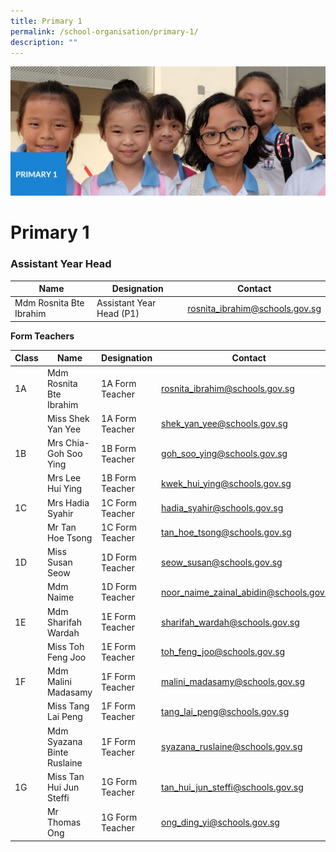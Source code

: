 ```yaml
---
title: Primary 1
permalink: /school-organisation/primary-1/
description: ""
---
```

![](/images/Primary%201.jpg)

# **Primary 1**

### Assistant Year Head



| Name | Designation | Contact |
| -------- | -------- | -------- 
| Mdm Rosnita Bte Ibrahim     |  Assistant Year Head (P1)  | [rosnita_ibrahim@schools.gov.sg](rosnita_ibrahim@schools.gov.sg)    |

**Form Teachers**


| Class | Name | Designation | Contact | 
| -------- | -------- | -------- |-------- |
| 1A | Mdm Rosnita Bte Ibrahim     |  1A Form Teacher	    |  [rosnita_ibrahim@schools.gov.sg](rosnita_ibrahim@schools.gov.sg) |
| | Miss Shek Yan Yee |	1A Form Teacher	| [shek_yan_yee@schools.gov.sg](shek_yan_yee@schools.gov.sg) |
|1B	| Mrs Chia-Goh Soo Ying	| 1B Form Teacher	|[goh_soo_ying@schools.gov.sg](goh_soo_ying@schools.gov.sg) |
| |Mrs Lee Hui Ying	|1B Form Teacher|	[kwek_hui_ying@schools.gov.sg](kwek_hui_ying@schools.gov.sg)|
|1C	|Mrs Hadia Syahir |	1C Form Teacher	| [hadia_syahir@schools.gov.sg](hadia_syahir@schools.gov.sg) |
| | Mr Tan Hoe Tsong|	1C Form Teacher	| [tan_hoe_tsong@schools.gov.sg](tan_hoe_tsong@schools.gov.sg) |
| 1D |	Miss Susan Seow |	1D Form Teacher	| [seow_susan@schools.gov.sg](seow_susan@schools.gov.sg) |
| | Mdm Naime	| 1D Form Teacher	| [noor_naime_zainal_abidin@schools.gov.sg](noor_naime_zainal_abidin@schools.gov.sg) |
| 1E	| Mdm Sharifah Wardah |	1E Form Teacher	| [sharifah_wardah@schools.gov.sg](sharifah_wardah@schools.gov.sg) |
| | Miss Toh Feng Joo	| 1E Form Teacher	| [toh_feng_joo@schools.gov.sg](toh_feng_joo@schools.gov.sg) |
| 1F |	Mdm Malini Madasamy |	1F Form Teacher	| [malini_madasamy@schools.gov.sg](malini_madasamy@schools.gov.sg) |
| | Miss Tang Lai Peng |	1F Form Teacher	| [tang_lai_peng@schools.gov.sg](tang_lai_peng@schools.gov.sg) |
| | Mdm Syazana Binte Ruslaine |	1F Form Teacher	| [syazana_ruslaine@schools.gov.sg](syazana_ruslaine@schools.gov.sg) |
|1G	| Miss Tan Hui Jun Steffi |	1G Form Teacher	| [tan_hui_jun_steffi@schools.gov.sg](tan_hui_jun_steffi@schools.gov.sg) |
| | Mr Thomas Ong	| 1G Form Teacher	|[ong_ding_yi@schools.gov.sg](ong_ding_yi@schools.gov.sg) |